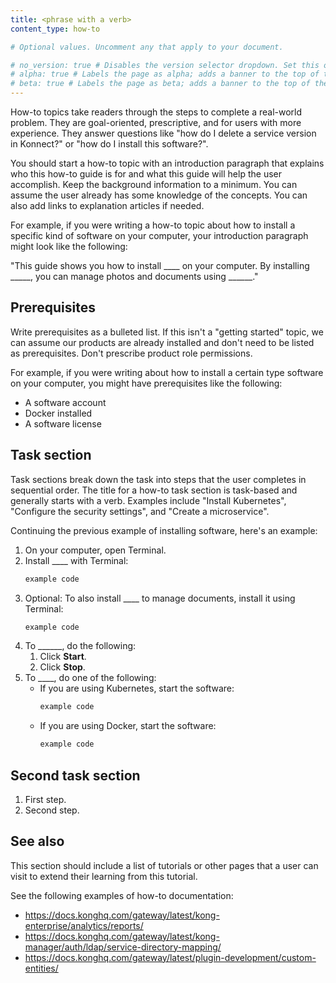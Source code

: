 ```yaml
---
title: <phrase with a verb>
content_type: how-to

# Optional values. Uncomment any that apply to your document.

# no_version: true # Disables the version selector dropdown. Set this on pages that belong to doc sets without versions like /konnect/.
# alpha: true # Labels the page as alpha; adds a banner to the top of the page.
# beta: true # Labels the page as beta; adds a banner to the top of the page.
---
```


How-to topics take readers through the steps to complete a real-world problem. They are goal-oriented, prescriptive, and for users with more experience. They answer questions like "how do I delete a service version in Konnect?" or "how do I install this software?". 

You should start a how-to topic with an introduction paragraph that explains who this how-to guide is for and what this guide will help the user accomplish. Keep the background information to a minimum. You can assume the user already has some knowledge of the concepts. You can also add links to explanation articles if needed.

For example, if you were writing a how-to topic about how to install a specific kind of software on your computer, your introduction paragraph might look like the following:

"This guide shows you how to install ____ on your computer. By installing _____, you can manage photos and documents using ______."

## Prerequisites <!-- Optional -->

Write prerequisites as a bulleted list. If this isn't a "getting started" topic, we can assume our products are already installed and don't need to be listed as prerequisites. Don't prescribe product role permissions.

For example, if you were writing about how to install a certain type software on your computer, you might have prerequisites like the following:

* A software account
* Docker installed
* A software license

## Task section <!-- Header optional if there's only one task section in the article -->

Task sections break down the task into steps that the user completes in sequential order. The title for a how-to task section is task-based and generally starts with a verb. Examples include "Install Kubernetes", "Configure the security settings", and "Create a microservice".

Continuing the previous example of installing software, here's an example:

1. On your computer, open Terminal.
1. Install ____ with Terminal:
    ```sh
    example code
    ```
1. Optional: To also install ____ to manage documents, install it using Terminal:
    ```sh
    example code
    ```
1. To ______, do the following:
    1. Click **Start**.
    1. Click **Stop**.
1. To ____, do one of the following:
    * If you are using Kubernetes, start the software:
        ```sh
        example code
        ```
    * If you are using Docker, start the software:
        ```sh
        example code
        ```

## Second task section <!-- Optional -->

1. First step.
1. Second step.

## See also <!-- Optional -->

This section should include a list of tutorials or other pages that a user can visit to extend their learning from this tutorial.

See the following examples of how-to documentation:
* https://docs.konghq.com/gateway/latest/kong-enterprise/analytics/reports/
* https://docs.konghq.com/gateway/latest/kong-manager/auth/ldap/service-directory-mapping/
* https://docs.konghq.com/gateway/latest/plugin-development/custom-entities/